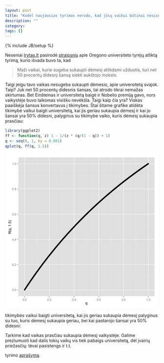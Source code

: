 ```yaml
---
layout: post
title: "Kodėl naujausias tyrimas nerodo, kad jūsų vaikui būtinai nesiseks?"
description: ""
category: 
tags: []
---
```

{% include JB/setup %}




Neseniai [lrytas.lt](http://lrytas.lt) pasirodė [straipsnis](http://www.lrytas.lt/-13444074971344337991-dar%C5%BEelinukai-gebantys-geriau-koncentruoti-d%C4%97mes%C4%AF-turi-daugiau-galimybi%C5%B3-baigti-auk%C5%A1t%C4%85j%C4%85-mokykl%C4%85.htm) apie Oregono universiteto tyrėjų atliktą tyrimą, kurio išvada buvo ta, kad 

> Maži vaikai, kurie sugeba sukaupti dėmesį atlikdami užduotis, turi net 50 procentų didesnį 
> šansą siekti aukštojo mokslo.

Taigi jeigu tavo vaikas nesugeba sukaupti dėmesio, apie universitetą svajok. Taip? Juk net 50 procentų didesnis šansas, tai atrodo tikrai nemažas skirtumas. Bet Einšteinas ir universitetą baigė ir Nobelio premiją gavo, nors vaikystėje buvo laikomas visišku nevėkšla. Taigi kaip čia yra? Viskas paaiškėja šansus konvertavus į tikimybes. Štai šitame grafike atidėta tikimybė vaikui baigti universitetą, kai jis geriau sukaupia dėmesį ir kai jo šansai yra 50% didesni, palyginus su tikimybe vaiko, kuris dėmesį sukaupia prasčiau:



```r
library(ggplot2)
ff <- function(q, z) 1 - 1/(z * (q/(1 - q)) + 1)
q <- seq(0, 1, by = 0.001)
qplot(q, ff(q, 1.5))
```

![plot of chunk unnamed-chunk-1](https://github.com/mpiktas/myliuduomenis.lt/raw/master/2012-08-16-kodl-naujausias-tyrimas-nerodo-kad-js-vaikui-btinai-nesiseks/figure/unnamed-chunk-1.png) 



tikimybės vaikui baigti universitetą, kai jis geriau sukaupia dėmesį palyginus su tuo, kuris dėmesį sukaupia geriau, bei kai pastarojo šansai yra 50% didesni:


Tarkime kad vaikas prasčiau sukaupia dėmesį vaikystėje. Galime preziumuoti kad dalis tokių vaikų vis tiek pabaigs universitetą, dėl įvairių priežasčių: tėvai pasistengs ir t.t. 





tyrimo [aprašymą](http://www.sciencedirect.com/science/article/pii/S0885200612000762). 
